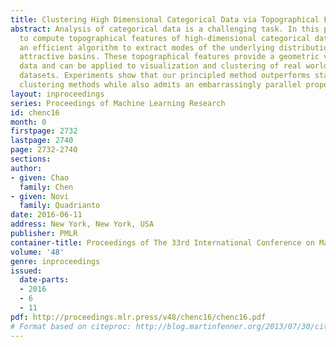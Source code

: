 ```yaml
---
title: Clustering High Dimensional Categorical Data via Topographical Features
abstract: Analysis of categorical data is a challenging task. In this paper, we propose
  to compute topographical features of high-dimensional categorical data. We propose
  an efficient algorithm to extract modes of the underlying distribution and their
  attractive basins. These topographical features provide a geometric view of the
  data and can be applied to visualization and clustering of real world challenging
  datasets. Experiments show that our principled method outperforms state-of-the-art
  clustering methods while also admits an embarrassingly parallel property.
layout: inproceedings
series: Proceedings of Machine Learning Research
id: chenc16
month: 0
firstpage: 2732
lastpage: 2740
page: 2732-2740
sections: 
author:
- given: Chao
  family: Chen
- given: Novi
  family: Quadrianto
date: 2016-06-11
address: New York, New York, USA
publisher: PMLR
container-title: Proceedings of The 33rd International Conference on Machine Learning
volume: '48'
genre: inproceedings
issued:
  date-parts:
  - 2016
  - 6
  - 11
pdf: http://proceedings.mlr.press/v48/chenc16/chenc16.pdf
# Format based on citeproc: http://blog.martinfenner.org/2013/07/30/citeproc-yaml-for-bibliographies/
---
```

